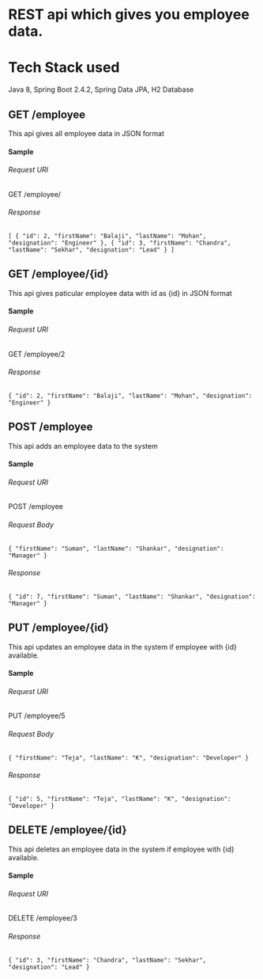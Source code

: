 

# REST api which gives you employee data.


# Tech Stack used
Java 8,
Spring Boot 2.4.2,
Spring Data JPA,
H2 Database

## GET /employee

This api gives all employee data in JSON format

#### Sample

###### Request URI 
GET /employee/
###### Response 
`[
    {
        "id": 2,
        "firstName": "Balaji",
        "lastName": "Mohan",
        "designation": "Engineer"
    },
    {
        "id": 3,
        "firstName": "Chandra",
        "lastName": "Sekhar",
        "designation": "Lead"
    }
]`

## GET /employee/{id}

This api gives paticular employee data with id as {id} in JSON format

#### Sample

###### Request URI 
GET /employee/2
###### Response 
`{
        "id": 2,
        "firstName": "Balaji",
        "lastName": "Mohan",
        "designation": "Engineer"
  }`
  
  
## POST /employee

This api adds an employee data to the system

#### Sample

###### Request URI 
POST /employee
###### Request Body
`{
    "firstName": "Suman",
    "lastName": "Shankar",
    "designation": "Manager"
}`
###### Response 
`{
    "id": 7,
    "firstName": "Suman",
    "lastName": "Shankar",
    "designation": "Manager"
}`



## PUT /employee/{id}

This api updates an employee data in the system if employee with {id} available.

#### Sample

###### Request URI 
PUT /employee/5
###### Request Body
`{
    "firstName": "Teja",
    "lastName": "K",
    "designation": "Developer"
}`
###### Response 
`{
    "id": 5,
    "firstName": "Teja",
    "lastName": "K",
    "designation": "Developer"
}`


## DELETE /employee/{id}

This api deletes an employee data in the system if employee with {id} available.

#### Sample

###### Request URI 
DELETE /employee/3

###### Response 
`{
    "id": 3,
    "firstName": "Chandra",
    "lastName": "Sekhar",
    "designation": "Lead"
}`

